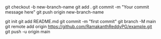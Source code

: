 git checkout -b new-branch-name
git add .
git commit -m "Your commit message here"
git push origin new-branch-name


git init
git add README.md
git commit -m "first commit"
git branch -M main
git remote add origin https://github.com/RamakanthReddyPG/example.git
git push -u origin main